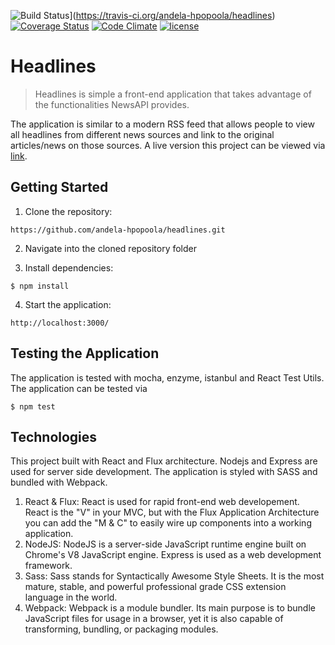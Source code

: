![Build Status](https://travis-ci.org/andela-hpopoola/headlines.svg?branch=develop)](https://travis-ci.org/andela-hpopoola/headlines)
[![Coverage Status](https://coveralls.io/repos/github/andela-hpopoola/headlines/badge.svg?branch=develop)](https://coveralls.io/github/andela-hpopoola/headlines?branch=develop)
[![Code Climate](https://codeclimate.com/github/andela-hpopoola/headlines/badges/gpa.svg)](https://codeclimate.com/github/andela-hpopoola/headlines)
[![license](https://img.shields.io/github/license/mashape/apistatus.svg)]()

# Headlines
> Headlines is simple a front-end application that takes advantage of the functionalities NewsAPI provides.

The application is similar to a modern RSS feed that allows people to view all headlines from different news sources and link to the original articles/news on those sources. A live version this project can be viewed via [link](http://haruna-headlines.herokuapp.com).


## Getting Started

1. Clone the repository:
```
https://github.com/andela-hpopoola/headlines.git
```
2. Navigate into the cloned repository folder

3. Install dependencies:
```
$ npm install
```

4. Start the application:

```
http://localhost:3000/
```


## Testing the Application
The application is tested with mocha, enzyme, istanbul and React Test Utils. The application can be tested via
```
$ npm test
```

## Technologies

This project built with React and Flux architecture. Nodejs and Express are used for server side development. The application is styled with SASS and bundled with Webpack.

1. React & Flux: React is used for rapid front-end web developement. React is the "V" in your MVC, but with the Flux Application Architecture you can add the "M & C" to easily wire up components into a working application.
2. NodeJS: NodeJS is a server-side JavaScript runtime engine built on Chrome's V8 JavaScript engine. Express is used as a web development framework.
3. Sass: Sass stands for Syntactically Awesome Style Sheets. It is the most mature, stable, and powerful professional grade CSS extension language in the world.
4. Webpack: Webpack is a module bundler. Its main purpose is to bundle JavaScript files for usage in a browser, yet it is also capable of transforming, bundling, or packaging modules.
